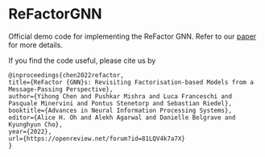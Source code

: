 # ReFactorGNN

Official demo code for implementing the ReFactor GNN. Refer to our [paper](https://arxiv.org/abs/2207.09980) for more details.

If you find the code useful, please cite us by
```
@inproceedings{chen2022refactor,
title={ReFactor {GNN}s: Revisiting Factorisation-based Models from a Message-Passing Perspective},
author={Yihong Chen and Pushkar Mishra and Luca Franceschi and Pasquale Minervini and Pontus Stenetorp and Sebastian Riedel},
booktitle={Advances in Neural Information Processing Systems},
editor={Alice H. Oh and Alekh Agarwal and Danielle Belgrave and Kyunghyun Cho},
year={2022},
url={https://openreview.net/forum?id=81LQV4k7a7X}
}
```
